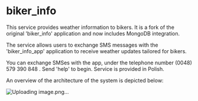 # biker_info

This service provides weather information to bikers. It is a fork of the original 'biker_info' application and now includes MongoDB integration.

The service allows users to exchange SMS messages with the 'biker_info_app' application to receive weather updates tailored for bikers.

You can exchange SMSes with the app, under the telephone number (0048) 579 390 848 . Send 'help' to begin. Service is provided in Polish.

An overview of the architecture of the system is depicted below:

![Uploading image.png…]()


